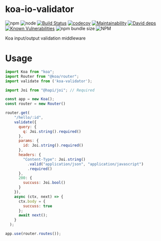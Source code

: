 # koa-io-validator

![npm](https://img.shields.io/npm/v/koa-io-validator)
![node](https://img.shields.io/node/v/koa-io-validator)
[![Build Status](https://travis-ci.org/fkanout/koa-validator.svg?branch=master)](https://travis-ci.org/fkanout/koa-validator)
[![codecov](https://codecov.io/gh/fkanout/koa-validator/branch/master/graph/badge.svg)](https://codecov.io/gh/fkanout/koa-validator)
[![Maintainability](https://api.codeclimate.com/v1/badges/8232d29278c06901cd50/maintainability)](https://codeclimate.com/github/fkanout/koa-validator/maintainability)
[![David deps](https://img.shields.io/david/fkanout/koa-validator.svg?style=flat)](https://codeclimate.com/github/fkanout/koa-validator)
[![Known Vulnerabilities](https://snyk.io/test/github/fkanout/koa-io-validator/badge.svg?targetFile=package.json)](https://snyk.io/test/github/fkanout/koa-io-validator?targetFile=package.json)
![npm bundle size](https://img.shields.io/bundlephobia/minzip/koa-io-validator)
![NPM](https://img.shields.io/npm/l/koa-io-validator)

Koa input/output validation middleware

# Usage

```javascript
import Koa from "koa";
import Router from "@koa/router";
import validate from ('koa-validator');

import Joi from "@hapi/joi"; // Required

const app = new Koa();
const router = new Router()

router.get(
    "/hello/:id",
    validate({
      query: {
        q: Joi.string().required()
      },
      params: {
        id: Joi.string().required()
      },
      headers: {
        "Content-Type": Joi.string()
          .valid("application/json", "application/javascript")
          .required()
      },
      200: {
        succuss: Joi.bool()
      }
    }),
    async (ctx, next) => {
      ctx.body = {
        succuss: true
      };
      await next();
    }
  );

app.use(router.routes());
```
